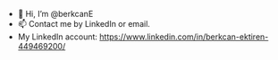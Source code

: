 - 👋 Hi, I’m @berkcanE
- 📫 Contact me by LinkedIn or email.
-  My LinkedIn account: https://www.linkedin.com/in/berkcan-ektiren-449469200/
